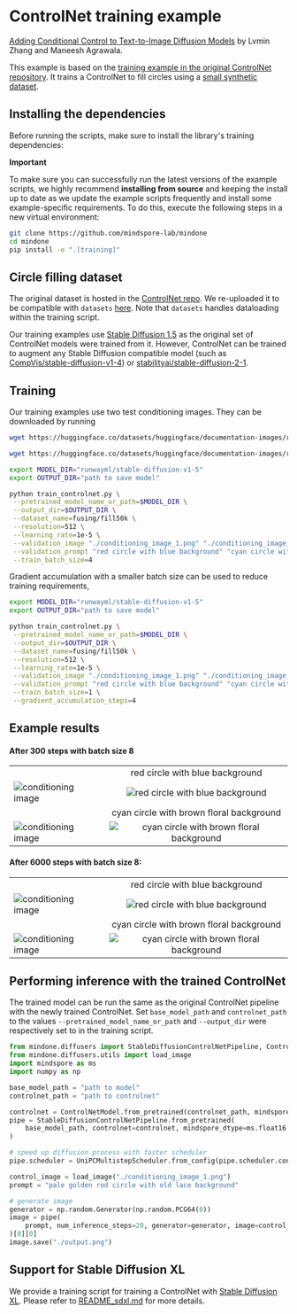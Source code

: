 # ControlNet training example

[Adding Conditional Control to Text-to-Image Diffusion Models](https://arxiv.org/abs/2302.05543) by Lvmin Zhang and Maneesh Agrawala.

This example is based on the [training example in the original ControlNet repository](https://github.com/lllyasviel/ControlNet/blob/main/docs/train.md). It trains a ControlNet to fill circles using a [small synthetic dataset](https://huggingface.co/datasets/fusing/fill50k).

## Installing the dependencies

Before running the scripts, make sure to install the library's training dependencies:

**Important**

To make sure you can successfully run the latest versions of the example scripts, we highly recommend **installing from source** and keeping the install up to date as we update the example scripts frequently and install some example-specific requirements. To do this, execute the following steps in a new virtual environment:
```bash
git clone https://github.com/mindspore-lab/mindone
cd mindone
pip install -e ".[training]"
```

## Circle filling dataset

The original dataset is hosted in the [ControlNet repo](https://huggingface.co/lllyasviel/ControlNet/blob/main/training/fill50k.zip). We re-uploaded it to be compatible with `datasets` [here](https://huggingface.co/datasets/fusing/fill50k). Note that `datasets` handles dataloading within the training script.

Our training examples use [Stable Diffusion 1.5](https://huggingface.co/runwayml/stable-diffusion-v1-5) as the original set of ControlNet models were trained from it. However, ControlNet can be trained to augment any Stable Diffusion compatible model (such as [CompVis/stable-diffusion-v1-4](https://huggingface.co/CompVis/stable-diffusion-v1-4)) or [stabilityai/stable-diffusion-2-1](https://huggingface.co/stabilityai/stable-diffusion-2-1).

## Training

Our training examples use two test conditioning images. They can be downloaded by running

```sh
wget https://huggingface.co/datasets/huggingface/documentation-images/resolve/main/diffusers/controlnet_training/conditioning_image_1.png

wget https://huggingface.co/datasets/huggingface/documentation-images/resolve/main/diffusers/controlnet_training/conditioning_image_2.png
```

```bash
export MODEL_DIR="runwayml/stable-diffusion-v1-5"
export OUTPUT_DIR="path to save model"

python train_controlnet.py \
 --pretrained_model_name_or_path=$MODEL_DIR \
 --output_dir=$OUTPUT_DIR \
 --dataset_name=fusing/fill50k \
 --resolution=512 \
 --learning_rate=1e-5 \
 --validation_image "./conditioning_image_1.png" "./conditioning_image_2.png" \
 --validation_prompt "red circle with blue background" "cyan circle with brown floral background" \
 --train_batch_size=4
```

Gradient accumulation with a smaller batch size can be used to reduce training requirements,

```bash
export MODEL_DIR="runwayml/stable-diffusion-v1-5"
export OUTPUT_DIR="path to save model"

python train_controlnet.py \
 --pretrained_model_name_or_path=$MODEL_DIR \
 --output_dir=$OUTPUT_DIR \
 --dataset_name=fusing/fill50k \
 --resolution=512 \
 --learning_rate=1e-5 \
 --validation_image "./conditioning_image_1.png" "./conditioning_image_2.png" \
 --validation_prompt "red circle with blue background" "cyan circle with brown floral background" \
 --train_batch_size=1 \
 --gradient_accumulation_steps=4
```

## Example results

#### After 300 steps with batch size 8

| |  |
|-------------------|:-------------------------:|
| | red circle with blue background  |
![conditioning image](https://huggingface.co/datasets/huggingface/documentation-images/resolve/main/diffusers/controlnet_training/conditioning_image_1.png) | ![red circle with blue background](https://huggingface.co/datasets/huggingface/documentation-images/resolve/main/diffusers/controlnet_training/red_circle_with_blue_background_300_steps.png) |
| | cyan circle with brown floral background |
![conditioning image](https://huggingface.co/datasets/huggingface/documentation-images/resolve/main/diffusers/controlnet_training/conditioning_image_2.png) | ![cyan circle with brown floral background](https://huggingface.co/datasets/huggingface/documentation-images/resolve/main/diffusers/controlnet_training/cyan_circle_with_brown_floral_background_300_steps.png) |


#### After 6000 steps with batch size 8:

| |  |
|-------------------|:-------------------------:|
| | red circle with blue background  |
![conditioning image](https://huggingface.co/datasets/huggingface/documentation-images/resolve/main/diffusers/controlnet_training/conditioning_image_1.png) | ![red circle with blue background](https://huggingface.co/datasets/huggingface/documentation-images/resolve/main/diffusers/controlnet_training/red_circle_with_blue_background_6000_steps.png) |
| | cyan circle with brown floral background |
![conditioning image](https://huggingface.co/datasets/huggingface/documentation-images/resolve/main/diffusers/controlnet_training/conditioning_image_2.png) | ![cyan circle with brown floral background](https://huggingface.co/datasets/huggingface/documentation-images/resolve/main/diffusers/controlnet_training/cyan_circle_with_brown_floral_background_6000_steps.png) |


## Performing inference with the trained ControlNet

The trained model can be run the same as the original ControlNet pipeline with the newly trained ControlNet.
Set `base_model_path` and `controlnet_path` to the values `--pretrained_model_name_or_path` and
`--output_dir` were respectively set to in the training script.

```py
from mindone.diffusers import StableDiffusionControlNetPipeline, ControlNetModel, UniPCMultistepScheduler
from mindone.diffusers.utils import load_image
import mindspore as ms
import numpy as np

base_model_path = "path to model"
controlnet_path = "path to controlnet"

controlnet = ControlNetModel.from_pretrained(controlnet_path, mindspore_dtype=ms.float16)
pipe = StableDiffusionControlNetPipeline.from_pretrained(
    base_model_path, controlnet=controlnet, mindspore_dtype=ms.float16
)

# speed up diffusion process with faster scheduler
pipe.scheduler = UniPCMultistepScheduler.from_config(pipe.scheduler.config)

control_image = load_image("./conditioning_image_1.png")
prompt = "pale golden rod circle with old lace background"

# generate image
generator = np.random.Generator(np.random.PCG64(0))
image = pipe(
    prompt, num_inference_steps=20, generator=generator, image=control_image
)[0][0]
image.save("./output.png")
```

## Support for Stable Diffusion XL

We provide a training script for training a ControlNet with [Stable Diffusion XL](https://huggingface.co/papers/2307.01952). Please refer to [README_sdxl.md](./README_sdxl.md) for more details.
